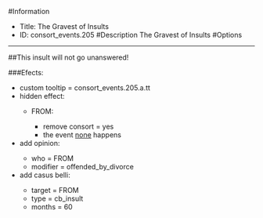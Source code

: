 #Information
 - Title: The Gravest of Insults
 - ID: consort_events.205
#Description
The Gravest of Insults
#Options

___
##This insult will not go unanswered!

###Efects:<ul><li>custom tooltip = consort_events.205.a.tt</li><li>hidden effect:</li><ul><li>FROM:</li><ul><li>remove consort = yes</li><li>the event [none](../events/none.md) happens</li></ul></ul><li>add opinion:</li><ul><li>who = FROM</li><li>modifier = offended_by_divorce</li></ul><li>add casus belli:</li><ul><li>target = FROM</li><li>type = cb_insult</li><li>months = 60</li></ul></ul>
